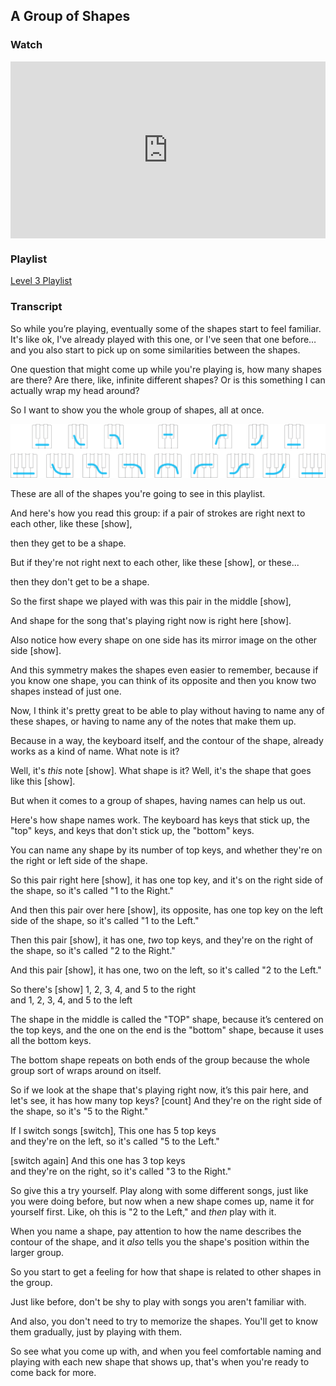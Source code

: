 ## A Group of Shapes



### Watch

<style>
.embed-container {
    position: relative;
    padding-bottom: 56.25%;
    height: 0;
    overflow: hidden;
    max-width: 100%;
  }
  iframe{
    position: absolute;
    top: 0;
    left: 0;
    width: 100%;
    height: 100%;
  }
</style>
<div class='embed-container'>
  <iframe src='https://www.youtube.com/embed/d7obs-3YdOo?rel=0&cc_load_policy=1' frameborder='0' allowfullscreen></iframe>
</div>



### Playlist

<a href="../player/a-group" target="_blank">Level 3 Playlist</a>



### Transcript

So while you’re playing, eventually some of the shapes start to feel familiar. It's like ok, I've already played with this one, or I've seen that one before… and you also start to pick up on some similarities between the shapes.

One question that might come up while you're playing is, how many shapes are there? Are there, like, infinite different shapes? Or is this something I can actually wrap my head around?

So I want to show you the whole group of shapes, all at once.

![group of shapes](../media/group_of_shapes.png)

These are all of the shapes you're going to see in this playlist.

And here's how you read this group: if a pair of strokes are right next to each other, like these [show],

then they get to be a shape.

But if they're not right next to each other, like these [show], or these...

then they don't get to be a shape.

So the first shape we played with was this pair in the middle [show],

And shape for the song that's playing right now is right here [show].

Also notice how every shape on one side has its mirror image on the other side [show].

And this symmetry makes the shapes even easier to remember, because if you know one shape, you can think of its opposite and then you know two shapes instead of just one.

Now, I think it's pretty great to be able to play without having to name any of these shapes, or having to name any of the notes that make them up.

Because in a way, the keyboard itself, and the contour of the shape, already works as a kind of name. What note is it?

Well, it's _this_ note [show]. What shape is it? Well, it's the shape that goes like this [show].

But when it comes to a group of shapes, having names can help us out.

Here's how shape names work. The keyboard has keys that stick up, the "top" keys, and keys that don't stick up, the "bottom" keys.

You can name any shape by its number of top keys, and whether they're on the right or left side of the shape.

So this pair right here [show], it has one top key, and it's on the right side of the shape, so it's called "1 to the Right."

And then this pair over here [show], its opposite, has one top key on the left side of the shape, so it's called "1 to the Left."

Then this pair [show], it has one, _two_ top keys, and they're on the right of the shape, so it's called "2 to the Right."

And this pair [show], it has one, two on the left, so it's called "2 to the Left."

So there's [show] 1, 2, 3, 4, and 5 to the right  
and 1, 2, 3, 4, and 5 to the left

The shape in the middle is called the "TOP" shape, because it’s centered on the top keys, and the one on the end is the "bottom" shape, because it uses all the bottom keys.

The bottom shape repeats on both ends of the group because the whole group sort of wraps around on itself.

So if we look at the shape that's playing right now, it’s this pair here, and let's see, it has how many top keys? [count] And they're on the right side of the shape, so it's "5 to the Right."

If I switch songs [switch], This one has 5 top keys  
and they're on the left, so it's called "5 to the Left."

[switch again] And this one has 3 top keys  
and they're on the right, so it's called "3 to the Right."

So give this a try yourself. Play along with some different songs, just like you were doing before, but now when a new shape comes up, name it for yourself first. Like, oh this is "2 to the Left," and _then_ play with it.

When you name a shape, pay attention to how the name describes the contour of the shape, and it _also_ tells you the shape's position within the larger group.

So you start to get a feeling for how that shape is related to other shapes in the group.

Just like before, don't be shy to play with songs you aren't familiar with.

And also, you don't need to try to memorize the shapes. You'll get to know them gradually, just by playing with them.

So see what you come up with, and when you feel comfortable naming and playing with each new shape that shows up, that's when you're ready to come back for more.